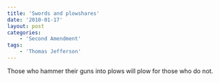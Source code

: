 ```yaml
---
title: 'Swords and plowshares'
date: '2010-01-17'
layout: post
categories:
    - 'Second Amendment'
tags:
    - 'Thomas Jefferson'
---
```


Those who hammer their guns into plows will plow for those who do not.
